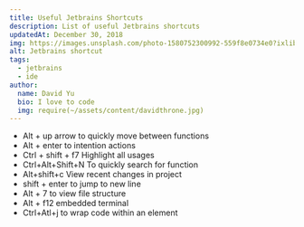 ```yaml
---
title: Useful Jetbrains Shortcuts
description: List of useful Jetbrains shortcuts
updatedAt: December 30, 2018
img: https://images.unsplash.com/photo-1580752300992-559f8e0734e0?ixlib=rb-1.2.1&ixid=eyJhcHBfaWQiOjEyMDd9&auto=format&fit=crop&w=634&q=80
alt: Jetbrains shortcut
tags:
  - jetbrains
  - ide
author:
  name: David Yu
  bio: I love to code
  img: require(~/assets/content/davidthrone.jpg)
---
```


- Alt + up arrow to quickly move between functions
- Alt + enter to intention actions
- Ctrl + shift + f7 Highlight all usages
- Ctrl+Alt+Shift+N To quickly search for function
- Alt+shift+c View recent changes in project
- shift + enter to jump to new line
- Alt + 7 to view file structure
- Alt + f12 embedded terminal
- Ctrl+Atl+j to wrap code within an element
